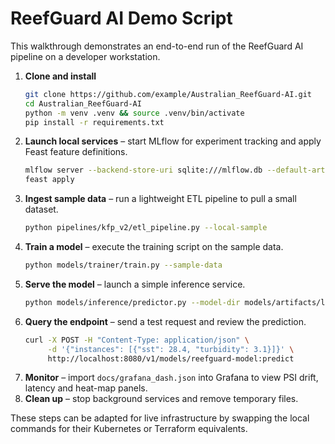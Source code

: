 # ReefGuard AI Demo Script

This walkthrough demonstrates an end-to-end run of the ReefGuard AI pipeline on a developer workstation.

1. **Clone and install**
   ```bash
   git clone https://github.com/example/Australian_ReefGuard-AI.git
   cd Australian_ReefGuard-AI
   python -m venv .venv && source .venv/bin/activate
   pip install -r requirements.txt
   ```
2. **Launch local services** – start MLflow for experiment tracking and apply Feast feature definitions.
   ```bash
   mlflow server --backend-store-uri sqlite:///mlflow.db --default-artifact-root ./mlruns &
   feast apply
   ```
3. **Ingest sample data** – run a lightweight ETL pipeline to pull a small dataset.
   ```bash
   python pipelines/kfp_v2/etl_pipeline.py --local-sample
   ```
4. **Train a model** – execute the training script on the sample data.
   ```bash
   python models/trainer/train.py --sample-data
   ```
5. **Serve the model** – launch a simple inference service.
   ```bash
   python models/inference/predictor.py --model-dir models/artifacts/latest &
   ```
6. **Query the endpoint** – send a test request and review the prediction.
   ```bash
   curl -X POST -H "Content-Type: application/json" \
        -d '{"instances": [{"sst": 28.4, "turbidity": 3.1}]}' \
        http://localhost:8080/v1/models/reefguard-model:predict
   ```
7. **Monitor** – import `docs/grafana_dash.json` into Grafana to view PSI drift, latency and heat-map panels.
8. **Clean up** – stop background services and remove temporary files.

These steps can be adapted for live infrastructure by swapping the local commands for their Kubernetes or Terraform equivalents.
